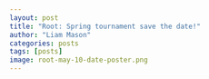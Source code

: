 ```yaml
---
layout: post
title: "Root: Spring tournament save the date!"
author: "Liam Mason"
categories: posts
tags: [posts]
image: root-may-10-date-poster.png
---
```

